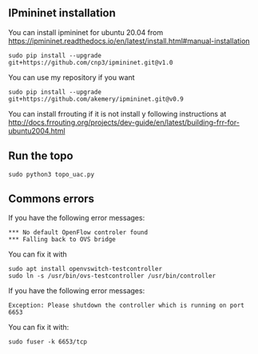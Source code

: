 ## IPmininet installation

You can install ipmininet for ubuntu 20.04 from https://ipmininet.readthedocs.io/en/latest/install.html#manual-installation

```
sudo pip install --upgrade git+https://github.com/cnp3/ipmininet.git@v1.0

```

You can use my repository if you want

```
sudo pip install --upgrade git+https://github.com/akemery/ipmininet.git@v0.9
```

You can install frrouting if it is not install y following instructions at http://docs.frrouting.org/projects/dev-guide/en/latest/building-frr-for-ubuntu2004.html

## Run the topo

```
sudo python3 topo_uac.py
```

## Commons errors

If you have the following error messages:

```
*** No default OpenFlow controler found
*** Falling back to OVS bridge
```


You can fix it with

```
sudo apt install openvswitch-testcontroller
sudo ln -s /usr/bin/ovs-testcontroller /usr/bin/controller
```

If you have the following error messages:

```
Exception: Please shutdown the controller which is running on port 6653 
```

You can fix it with:


```
sudo fuser -k 6653/tcp
```
